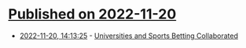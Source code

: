 # [Published on 2022-11-20](index.md)

* [2022-11-20, 14:13:25](https://news.ycombinator.com/item?id=33681023) - [Universities and Sports Betting Collaborated](https://www.nytimes.com/2022/11/20/business/caesars-sports-betting-universities-colleges.html)
